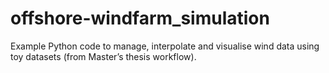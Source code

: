 # offshore-windfarm_simulation
Example Python code to manage, interpolate and visualise wind data using toy datasets (from Master’s thesis workflow).
